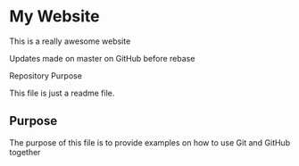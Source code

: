 # My Website
This is a really awesome website

Updates made on master on GitHub before rebase

Repository Purpose

This file is just a readme file.

## Purpose

The purpose of this file is to provide examples
on how to use Git and GitHub together


